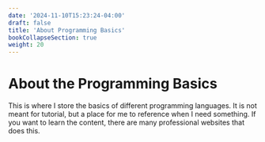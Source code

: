 ```yaml
---
date: '2024-11-10T15:23:24-04:00'
draft: false
title: 'About Programming Basics'
bookCollapseSection: true
weight: 20
---
```


# About the Programming Basics

This is where I store the basics of different programming languages. It is not meant for tutorial, but a place for me to reference when I need something. If you want to learn the content, there are many professional websites that does this.

